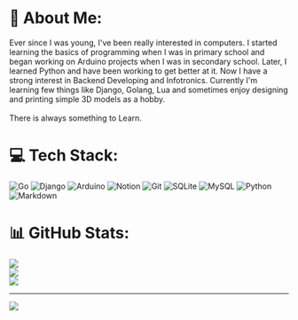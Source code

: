# 💫 About Me:
Ever since I was young, I've been really interested in computers. I started learning the basics of programming when I was in primary school and began working on Arduino projects when I was in secondary school. Later, I learned Python and have been working to get better at it. Now I have a strong interest in Backend Developing and Infotronics. Currently I'm learning few things like Django, Golang, Lua and sometimes enjoy designing and printing simple 3D models as a hobby.
<br><br>
There is always something to Learn.

# 💻 Tech Stack:
![Go](https://img.shields.io/badge/go-%2300ADD8.svg?style=for-the-badge&logo=go&logoColor=white) ![Django](https://img.shields.io/badge/django-%23092E20.svg?style=for-the-badge&logo=django&logoColor=white) ![Arduino](https://img.shields.io/badge/-Arduino-00979D?style=for-the-badge&logo=Arduino&logoColor=white) ![Notion](https://img.shields.io/badge/Notion-%23000000.svg?style=for-the-badge&logo=notion&logoColor=white) ![Git](https://img.shields.io/badge/git-%23F05033.svg?style=for-the-badge&logo=git&logoColor=white) ![SQLite](https://img.shields.io/badge/sqlite-%2307405e.svg?style=for-the-badge&logo=sqlite&logoColor=white) ![MySQL](https://img.shields.io/badge/mysql-4479A1.svg?style=for-the-badge&logo=mysql&logoColor=white) ![Python](https://img.shields.io/badge/python-3670A0?style=for-the-badge&logo=python&logoColor=ffdd54) ![Markdown](https://img.shields.io/badge/markdown-%23000000.svg?style=for-the-badge&logo=markdown&logoColor=white)
# 📊 GitHub Stats:
![](https://github-readme-stats.vercel.app/api?username=oemeRsak&theme=transparent&hide_border=false&include_all_commits=true&count_private=true)<br/>
![](https://nirzak-streak-stats.vercel.app/?user=oemeRsak&theme=transparent&hide_border=false)<br/>
![](https://github-readme-stats.vercel.app/api/top-langs/?username=oemeRsak&theme=transparent&hide_border=false&include_all_commits=true&count_private=true&layout=compact)

---
![](https://komarev.com/ghpvc/?username=oemeRsak&style=for-the-badge)

<!-- Proudly created with GPRM ( https://gprm.itsvg.in ) -->
